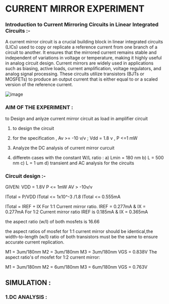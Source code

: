 # CURRENT MIRROR EXPERIMENT 

### Introduction to Current Mirroring Circuits in Linear Integrated Circuits :-

A current mirror circuit is a crucial building block in linear integrated circuits (LICs) used to copy or replicate a reference current from one branch of a circuit to another. It ensures that the mirrored current remains stable and independent of variations in voltage or temperature, making it highly useful in analog circuit design.
Current mirrors are widely used in applications such as biasing, active loads, current amplification, voltage regulators, and analog signal processing. These circuits utilize transistors (BJTs or MOSFETs) to produce an output current that is either equal to or a scaled version of the reference current.

![image](https://github.com/user-attachments/assets/b8572d36-d26d-483f-b319-328aa84e06d5)

### AIM OF THE EXPERIMENT :
 to Design and anlyze current mirror circuit  as load in amplifier circuit 
 
 1) to design the circuit
 2) for the specification , Av >= -10 v/v ; Vdd = 1.8 v , P <=1 mW
 3) Analyze the DC analysis of current mirror curcuit
    
 4) differetn cases with the constant W/L ratio :
           a) Lmin = 180 nm
           b) L = 500 nm
           c) L = 1 um
           d) transient and AC analysis for the circuits


### Circuit design :-

GIVEN:
VDD = 1.8V
P <= 1mW
AV > -10v/v

ITotal = P/VDD
ITotal <= 1x10^-3 /1.8
ITotal <= 0.555mA

ITotal = IREF + IX
For 1:1 Current mirror ratio. IREF = 0.277mA & IX = 0.277mA
For 1:2 Current mirror ratio IREF is 0.185mA & IX = 0.365mA

the aspect ratio (w/l) of both mosfets is 16.66

the aspect ratios of mosfet for 1:1 current mirror should be identical,the width-to-length (w/l) ratio of both transistors must be the same to ensure accurate current replication.

M1 = 3um/180nm
M2 = 3um/180nm
M3 = 3um/180nm VGS = 0.838V
The aspect  ratio's of mosfet for 1:2 current mirror:

M1 = 3um/180nm
M2 = 6um/180nm
M3 = 6um/180nm VGS = 0.763V

## SIMULATION :
### 1.DC ANALYSIS :

           
    
    
